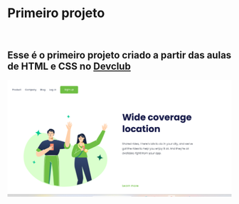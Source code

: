 <h1>Primeiro projeto</h1>
<br>
<h2>Esse é o primeiro projeto criado a partir das aulas de HTML e CSS no <a href="https://rodolfomori.com.br/devclub">Devclub</a></h2>

<img src="https://github.com/Gustavo-9211/Desafio-01-CSS/blob/main/Img/Congratulation.png"/>
